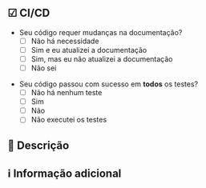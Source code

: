 <!-- 
Obrigado por criar essa *Pull Request* 🤗
-->

<!-- Se ela fecha alguma *issue*, por favor adicione o ID dela onde houver 'Issue' e descomente a mesma linha: -->

<!-- Fecha a #Issue -->

## ☑ CI/CD
<!-- Marque com base no que você fez -->

- Seu código requer mudanças na documentação?
  - [ ] Não há necessidade
  - [ ] Sim e eu atualizei a documentação
  - [ ] Sim, mas eu não atualizei a documentação
  - [ ] Não sei
<!-- Para mais informações a respeito disso acima, olhe: https://alessfm.github.io/gardenos/  -->
- Seu código passou com sucesso em **todos** os testes?
  - [ ] Não há nenhum teste
  - [ ] Sim
  - [ ] Não
  - [ ] Não executei os testes
<!-- Para mais informações a respeito disso acima, olhe: https://alessfm.github.io/gardenos/  -->

## 📖 Descrição
<!-- Faça da forma que achar melhor para explicar



-->

## ℹ Informação adicional
<!-- Algo que não se encaixa na descrição, mas vale a pena informar 



-->

